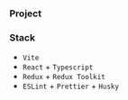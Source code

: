### Project

### Stack

- `Vite`
- `React` + `Typescript`
- `Redux` + `Redux Toolkit`
- `ESLint` + `Prettier` + `Husky`

